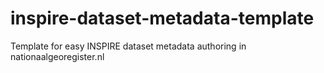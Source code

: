 # inspire-dataset-metadata-template
Template for easy INSPIRE dataset metadata authoring in nationaalgeoregister.nl
